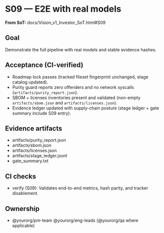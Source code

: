 # S09 — E2E with real models

**From SoT:** docs/Vision_v1_Investor_SoT.html#S09

## Goal
Demonstrate the full pipeline with real models and stable evidence hashes.

## Acceptance (CI-verified)
- Roadmap lock passes (tracked fileset fingerprint unchanged, stage catalog updated).
- Purity guard reports zero offenders and no network syscalls (`artifacts/purity_report.json`).
- SBOM + licenses inventories present and validated (non-empty `artifacts/sbom.json` and `artifacts/licenses.json`).
- Evidence ledger updated with supply-chain posture (stage ledger + gate summary include S09 entry).

## Evidence artifacts
- artifacts/purity_report.json
- artifacts/sbom.json
- artifacts/licenses.json
- artifacts/stage_ledger.jsonl
- gate_summary.txt

## CI checks
- verify (S09): Validates end-to-end metrics, hash parity, and tracker disablement.

## Ownership
- @yourorg/pm-team @yourorg/eng-leads (@yourorg/qa where applicable)
